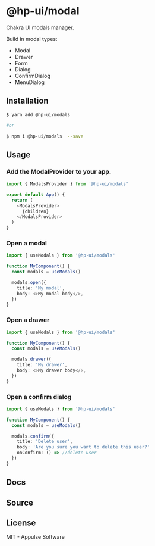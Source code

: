 # @hp-ui/modal

Chakra UI modals manager.

Build in modal types:

- Modal
- Drawer
- Form
- Dialog
- ConfirmDialog
- MenuDialog

## Installation

```sh
$ yarn add @hp-ui/modals

#or

$ npm i @hp-ui/modals  --save
```

## Usage

### Add the ModalProvider to your app.

```ts
import { ModalsProvider } from '@hp-ui/modals'

export default App() {
  return (
    <ModalsProvider>
      {children}
    </ModalsProvider>
  )
}
```

### Open a modal

```ts
import { useModals } from '@hp-ui/modals'

function MyComponent() {
  const modals = useModals()

  modals.open({
    title: 'My modal',
    body: <>My modal body</>,
  })
}
```

### Open a drawer

```ts
import { useModals } from '@hp-ui/modals'

function MyComponent() {
  const modals = useModals()

  modals.drawer({
    title: 'My drawer',
    body: <>My drawer body</>,
  })
}
```

### Open a confirm dialog

```ts
import { useModals } from '@hp-ui/modals'

function MyComponent() {
  const modals = useModals()

  modals.confirm({
    title: 'Delete user',
    body: 'Are you sure you want to delete this user?'
    onConfirm: () => //delete user
  })
}
```

## Docs

## Source


## License

MIT - Appulse Software

